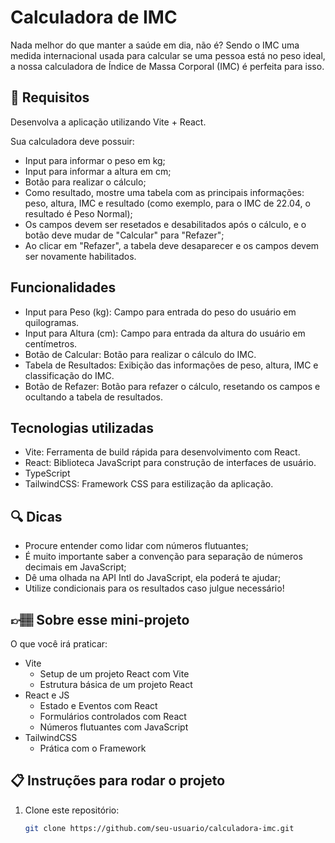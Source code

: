 # Calculadora de IMC

Nada melhor do que manter a saúde em dia, não é? Sendo o IMC uma medida internacional usada para calcular se uma pessoa está no peso ideal, a nossa calculadora de Índice de Massa Corporal (IMC) é perfeita para isso.

## 🔨 Requisitos

Desenvolva a aplicação utilizando Vite + React.

Sua calculadora deve possuir:
- Input para informar o peso em kg;
- Input para informar a altura em cm;
- Botão para realizar o cálculo;
- Como resultado, mostre uma tabela com as principais informações: peso, altura, IMC e resultado (como exemplo, para o IMC de 22.04, o resultado é Peso Normal);
- Os campos devem ser resetados e desabilitados após o cálculo, e o botão deve mudar de "Calcular" para "Refazer";
- Ao clicar em "Refazer", a tabela deve desaparecer e os campos devem ser novamente habilitados.


## Funcionalidades
- Input para Peso (kg): Campo para entrada do peso do usuário em quilogramas.
- Input para Altura (cm): Campo para entrada da altura do usuário em centímetros.
- Botão de Calcular: Botão para realizar o cálculo do IMC.
- Tabela de Resultados: Exibição das informações de peso, altura, IMC e classificação do IMC.
- Botão de Refazer: Botão para refazer o cálculo, resetando os campos e ocultando a tabela de resultados.

## Tecnologias utilizadas
- Vite: Ferramenta de build rápida para desenvolvimento com React.
- React: Biblioteca JavaScript para construção de interfaces de usuário.
- TypeScript
- TailwindCSS: Framework CSS para estilização da aplicação.

## 🔍 Dicas

- Procure entender como lidar com números flutuantes;
- É muito importante saber a convenção para separação de números decimais em JavaScript;
- Dê uma olhada na API Intl do JavaScript, ela poderá te ajudar;
- Utilize condicionais para os resultados caso julgue necessário!

## 👉🏽 Sobre esse mini-projeto

O que você irá praticar:
- Vite
  - Setup de um projeto React com Vite
  - Estrutura básica de um projeto React
- React e JS
  - Estado e Eventos com React
  - Formulários controlados com React
  - Números flutuantes com JavaScript
- TailwindCSS
  - Prática com o Framework

## 📋 Instruções para rodar o projeto

1. Clone este repositório:
   ```bash
   git clone https://github.com/seu-usuario/calculadora-imc.git
